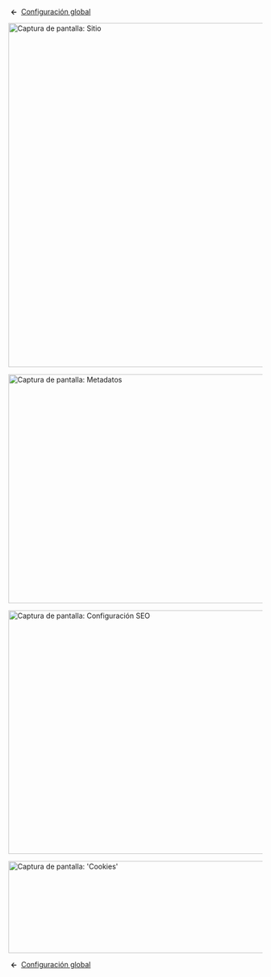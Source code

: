 <!-- Filename: Help4.x:Site_Global_Configuration_Site / Display title: Configuración global: Sitio -->

 **←**  [Configuración
global](https://docs.joomla.org/Help4.x:Site_Global_Configuration/es#site "Help4.x:Site Global Configuration/es")

<img
src="https://docs.joomla.org/images/thumb/0/08/Help-4x-global-configuration-site-subscreen-es.png/800px-Help-4x-global-configuration-site-subscreen-es.png"
decoding="async"
srcset="https://docs.joomla.org/images/thumb/0/08/Help-4x-global-configuration-site-subscreen-es.png/1200px-Help-4x-global-configuration-site-subscreen-es.png 1.5x, https://docs.joomla.org/images/0/08/Help-4x-global-configuration-site-subscreen-es.png 2x"
data-file-width="1566" data-file-height="1333" width="800" height="681"
alt="Captura de pantalla: Sitio" />

<img
src="https://docs.joomla.org/images/thumb/1/1a/Help-4x-global-configuration-metadata-subscreen-es.png/800px-Help-4x-global-configuration-metadata-subscreen-es.png"
decoding="async"
srcset="https://docs.joomla.org/images/thumb/1/1a/Help-4x-global-configuration-metadata-subscreen-es.png/1200px-Help-4x-global-configuration-metadata-subscreen-es.png 1.5x, https://docs.joomla.org/images/1/1a/Help-4x-global-configuration-metadata-subscreen-es.png 2x"
data-file-width="1566" data-file-height="887" width="800" height="453"
alt="Captura de pantalla: Metadatos" />

<img
src="https://docs.joomla.org/images/thumb/5/5d/Help-4x-global-configuration-seo-subscreen-es.png/800px-Help-4x-global-configuration-seo-subscreen-es.png"
decoding="async"
srcset="https://docs.joomla.org/images/thumb/5/5d/Help-4x-global-configuration-seo-subscreen-es.png/1200px-Help-4x-global-configuration-seo-subscreen-es.png 1.5x, https://docs.joomla.org/images/5/5d/Help-4x-global-configuration-seo-subscreen-es.png 2x"
data-file-width="1566" data-file-height="943" width="800" height="482"
alt="Captura de pantalla: Configuración SEO" />

<img
src="https://docs.joomla.org/images/thumb/5/59/Help-4x-global-configuration-cookie-subscreen-es.png/800px-Help-4x-global-configuration-cookie-subscreen-es.png"
decoding="async"
srcset="https://docs.joomla.org/images/thumb/5/59/Help-4x-global-configuration-cookie-subscreen-es.png/1200px-Help-4x-global-configuration-cookie-subscreen-es.png 1.5x, https://docs.joomla.org/images/5/59/Help-4x-global-configuration-cookie-subscreen-es.png 2x"
data-file-width="1566" data-file-height="356" width="800" height="182"
alt="Captura de pantalla: &#39;Cookies&#39;" />

 **←**  [Configuración
global](https://docs.joomla.org/Help4.x:Site_Global_Configuration/es#site "Help4.x:Site Global Configuration/es")
